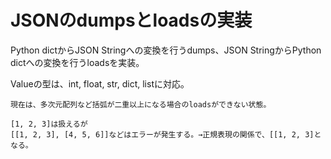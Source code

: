 # JSONのdumpsとloadsの実装

Python dictからJSON Stringへの変換を行うdumps、JSON StringからPython dictへの変換を行うloadsを実装。


Valueの型は、int, float, str, dict, listに対応。


	現在は、多次元配列など括弧が二重以上になる場合のloadsができない状態。

	[1, 2, 3]は扱えるが
	[[1, 2, 3], [4, 5, 6]]などはエラーが発生する。→正規表現の関係で、[[1, 2, 3]となる。